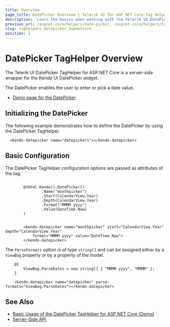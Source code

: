 ```yaml
---
title: Overview
page_title: DatePicker Overview | Telerik UI for ASP.NET Core Tag Helpers
description: "Learn the basics when working with the Telerik UI DatePicker TagHelper for ASP.NET Core (MVC 6 or ASP.NET Core MVC)."
previous_url: /aspnet-core/helpers/date-picker, /aspnet-core/helpers/tag-helpers/date-picker
slug: taghelpers_datepicker_aspnetcore
position: 1
---
```


# DatePicker TagHelper Overview

The Telerik UI DatePicker TagHelper for ASP.NET Core is a server-side wrapper for the Kendo UI DatePicker widget.

The DatePicker enables the user to enter or pick a date value.

* [Demo page for the DatePicker](https://demos.telerik.com/aspnet-core/datepicker/tag-helper)

## Initializing the DatePicker

The following example demonstrates how to define the DatePicker by using the DatePicker TagHelper.

      <kendo-datepicker name="datepicker1"></kendo-datepicker>

## Basic Configuration

The DatePicker TagHelper configuration options are passed as attributes of the tag.

```cshtml

        @(Html.Kendo().DatePicker()
                .Name("monthpicker")
                .Start(CalendarView.Year)
                .Depth(CalendarView.Year)
                .Format("MMMM yyyy")
                .Value(DateTime.Now)
        )
```
```tagHelper

        <kendo-datepicker name="monthpicker" start="CalendarView.Year" depth="CalendarView.Year"
            format="MMMM yyyy" value="DateTime.Now">
        </kendo-datepicker>
```

The `ParseFormats` option is of type `string[]` and can be assigned either by a `ViewBag` property or by a property of the model.

        @{
            ViewBag.ParseDates = new string[] { "MMMM yyyy", "MMMM" };
        }

        <kendo-datepicker name="datepicker" parse-formats="ViewBag.ParseDates"></kendo-datepicker>

## See Also

* [Basic Usage of the DatePicker TagHelper for ASP.NET Core (Demo)](https://demos.telerik.com/aspnet-core/datepicker/tag-helper)
* [Server-Side API](/api/datepicker)
